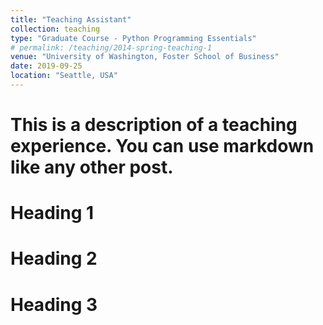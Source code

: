 ```yaml
---
title: "Teaching Assistant"
collection: teaching
type: "Graduate Course - Python Programming Essentials"
# permalink: /teaching/2014-spring-teaching-1
venue: "University of Washington, Foster School of Business"
date: 2019-09-25
location: "Seattle, USA"
---
```


# This is a description of a teaching experience. You can use markdown like any other post.

Heading 1
======

Heading 2
======

Heading 3
======
